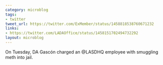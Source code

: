 ```yaml
---
category: microblog
tags:
- twitter
tweet_url: https://twitter.com/ExMember/status/1458818538760671232
links:
- https://twitter.com/LADAOffice/status/1458151702494732292
layout: microblog
---
```

On Tuesday, DA Gascón charged an @LASDHQ employee with smuggling meth into jail.
